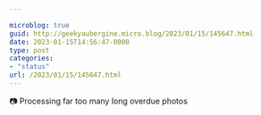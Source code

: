 ```yaml
---

microblog: true
guid: http://geekyaubergine.micro.blog/2023/01/15/145647.html
date: 2023-01-15T14:56:47-0000
type: post
categories:
- "status"
url: /2023/01/15/145647.html
---
```

📷 Processing far too many long overdue photos
